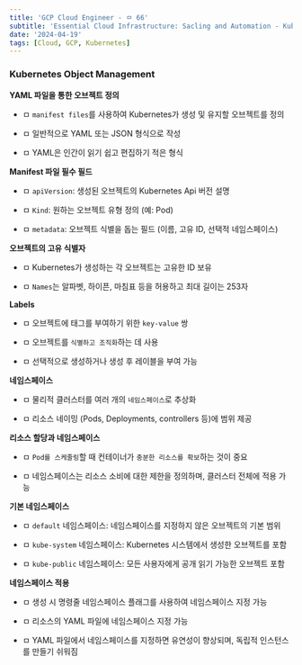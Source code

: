```yaml
---
title: 'GCP Cloud Engineer - ㅁ 66'
subtitle: 'Essential Cloud Infrastructure: Sacling and Automation - Kubernetes Object Management'
date: '2024-04-19'
tags: [Cloud, GCP, Kubernetes]
---
```


### **Kubernetes Object Management**

**YAML 파일을 통한 오브젝트 정의**

- ㅁ `manifest files`를 사용하여 Kubernetes가 생성 및 유지할 오브젝트를 정의

- ㅁ 일반적으로 YAML 또는 JSON 형식으로 작성

- ㅁ YAML은 인간이 읽기 쉽고 편집하기 적은 형식

**Manifest 파일 필수 필드**

- ㅁ `apiVersion`: 생성된 오브젝트의 Kubernetes Api 버전 설명

- ㅁ `Kind`: 원하는 오브젝트 유형 정의 (예: Pod)

- ㅁ `metadata`: 오브젝트 식별을 돕는 필드 (이름, 고유 ID, 선택적 네임스페이스)

**오브젝트의 고유 식별자**

- ㅁ Kubernetes가 생성하는 각 오브젝트는 고유한 ID 보유

- ㅁ `Names`는 알파벳, 하이픈, 마침표 등을 허용하고 최대 길이는 253자

**Labels**

- ㅁ 오브젝트에 태그를 부여하기 위한 `key-value` 쌍

- ㅁ 오브젝트를 `식별하고 조직화`하는 데 사용

- ㅁ 선택적으로 생성하거나 생성 후 레이블을 부여 가능

**네임스페이스**

- ㅁ 물리적 클러스터를 여러 개의 `네임스페이스`로 추상화

- ㅁ 리소스 네이밍 (Pods, Deployments, controllers 등)에 범위 제공

**리소스 할당과 네임스페이스**

- ㅁ `Pod를 스케줄링`할 때 컨테이너가 `충분한 리소스를 확보`하는 것이 중요

- ㅁ 네임스페이스는 리소스 소비에 대한 제한을 정의하며, 클러스터 전체에 적용 가능

**기본 네임스페이스**

- ㅁ `default` 네임스페이스: 네임스페이스를 지정하지 않은 오브젝트의 기본 범위

- ㅁ `kube-system` 네임스페이스: Kubernetes 시스템에서 생성한 오브젝트를 포함

- ㅁ `kube-public` 네임스페이스: 모든 사용자에게 공개 읽기 가능한 오브젝트 포함

**네임스페이스 적용**

- ㅁ 생성 시 명령줄 네임스페이스 플래그를 사용하여 네임스페이스 지정 가능

- ㅁ 리소스의 YAML 파일에 네임스페이스 지정 가능

- ㅁ YAML 파일에서 네임스페이스를 지정하면 유연성이 향상되며, 독립적 인스턴스를 만들기 쉬워짐